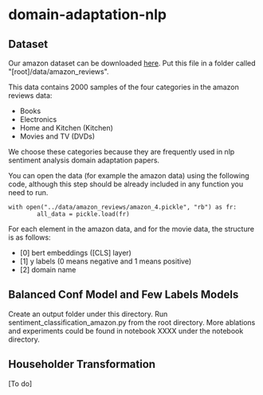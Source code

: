 # domain-adaptation-nlp

## Dataset
Our amazon dataset can be downloaded [here](https://drive.google.com/file/d/1zq_ltCCvozTCrdGReCefkhgZR-ueszda/view?usp=sharing).
Put this file in a folder called "[root]/data/amazon_reviews".

This data contains 2000 samples of the four categories in the amazon reviews data:
* Books
* Electronics
* Home and Kitchen (Kitchen)
* Movies and TV (DVDs)

We choose these categories because they are frequently used in nlp sentiment analysis domain adaptation papers.

You can open the data (for example the amazon data) using the following code, 
although this step should be already included in any function you need to run.

```
with open("../data/amazon_reviews/amazon_4.pickle", "rb") as fr:
        all_data = pickle.load(fr)
```

For each element in the amazon data, and for the movie data, the structure is as follows:
* [0] bert embeddings ([CLS] layer)
* [1] y labels (0 means negative and 1 means positive)
* [2] domain name


## Balanced Conf Model and Few Labels Models
Create an output folder under this directory.
Run sentiment_classification_amazon.py from the root directory.
More ablations and experiments could be found in notebook XXXX under the notebook directory.

## Householder Transformation
[To do]

